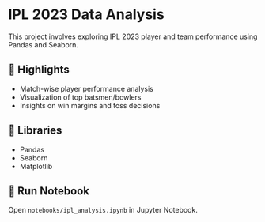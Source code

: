 # IPL 2023 Data Analysis

This project involves exploring IPL 2023 player and team performance using Pandas and Seaborn.

## 📌 Highlights
- Match-wise player performance analysis
- Visualization of top batsmen/bowlers
- Insights on win margins and toss decisions

## 🧰 Libraries
- Pandas
- Seaborn
- Matplotlib

## 🧪 Run Notebook
Open `notebooks/ipl_analysis.ipynb` in Jupyter Notebook.